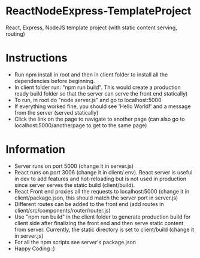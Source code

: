 # ReactNodeExpress-TemplateProject
React, Express, NodeJS template project (with static content serving, routing)

# Instructions
- Run npm install in root and then in client folder to install all the dependencies before beginning.
- In client folder run: "npm run build". This would create a production ready build folder so that the server can serve the front end statically)
- To run, in root do "node server.js" and go to localhost:5000
- If everything worked fine, you should see 'Hello World!' and a message from the server (served statically)
- Click the link on the page to navigate to another page (can also go to localhost:5000/anotherpage to get to the same page)

# Information
- Server runs on port 5000 (change it in server.js)
- React runs on port 3006 (change it in client/.env). React server is useful in dev to add features and hot-reloading but is not used in production since server serves the static build (client/build).
- React Front end proxies all the requests to localhost:5000 (change it in client/package.json, this should match the server port in server.js)
- Different routes can be added to the front end (add routes in client/src/components/router/router.js)
- Use "npm run build" in the client folder to generate production build for client side after finalizing the front end and then serve static content from server. Currently, the static directory is set to client/build (change it in server.js)
- For all the npm scripts see server's package.json
- Happy Coding :)
